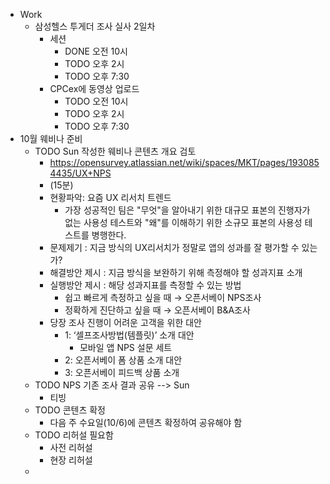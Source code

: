 - Work
	- 삼성헬스 투게더 조사 실사 2일차
		- 세션
			- DONE 오전 10시
			- TODO 오후 2시
			- TODO 오후 7:30
		- CPCex에 동영상 업로드
			- TODO 오전 10시
			- TODO 오후 2시
			- TODO 오후 7:30
- 10월 웨비나 준비
	- TODO Sun 작성한 웨비나 콘텐츠 개요 검토
		- https://opensurvey.atlassian.net/wiki/spaces/MKT/pages/1930854435/UX+NPS
		- (15분)
		- 현황파악: 요즘 UX 리서치 트렌드
			- 가장 성공적인 팀은 "무엇"을 알아내기 위한 대규모 표본의 진행자가 없는 사용성 테스트와 "왜"를 이해하기 위한 소규모 표본의 사용성 테스트를 병행한다.
		- 문제제기 : 지금 방식의 UX리서치가 정말로 앱의 성과를 잘 평가할 수 있는가?
		- 해결방안 제시 : 지금 방식을 보완하기 위해 측정해야 할 성과지표 소개
		- 실행방안 제시 : 해당 성과지표를 측정할 수 있는 방법
			- 쉽고 빠르게 측정하고 싶을 때 → 오픈서베이 NPS조사
			- 정확하게 진단하고 싶을 때 → 오픈서베이 B&A조사
		- 당장 조사 진행이 어려운 고객을 위한 대안
			- 1:  ‘셀프조사방법(템플릿)’ 소개 대안
				- 모바일 앱 NPS 설문 세트
			- 2: 오픈서베이 폼 상품 소개 대안
			- 3: 오픈서베이 피드백 상품 소개
	- TODO NPS 기존 조사 결과 공유 --> Sun
		- 티빙
	- TODO 콘텐츠 확정
		- 다음 주 수요일(10/6)에 콘텐츠 확정하여 공유해야 함
	- TODO 리허설 필요함
		- 사전 리허설
		- 현장 리허설
	-